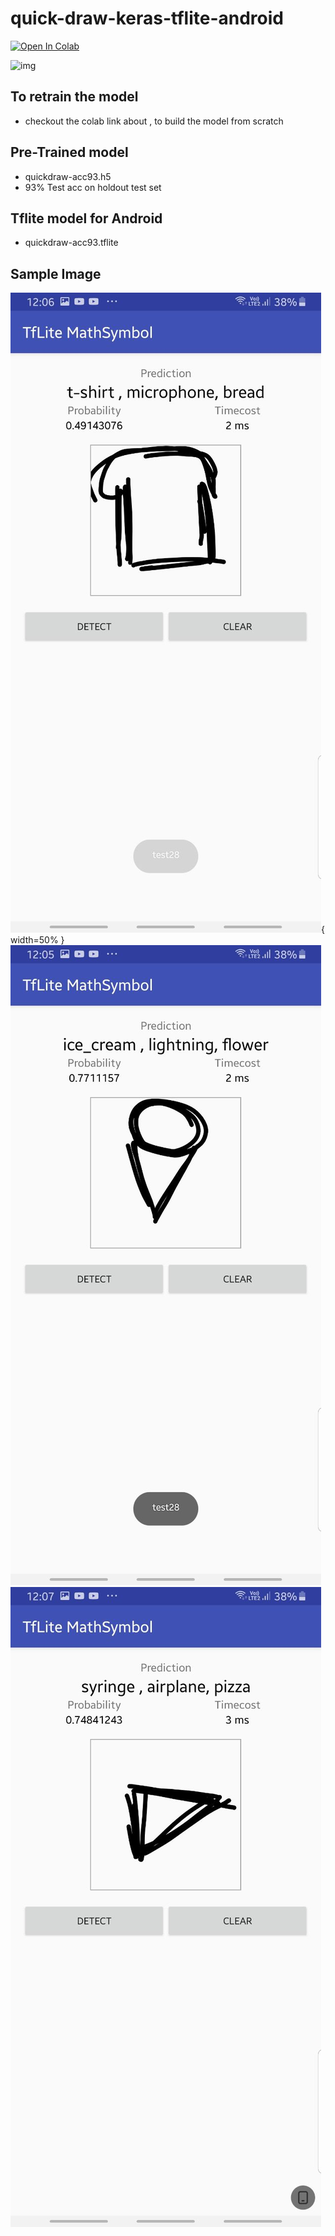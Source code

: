 # quick-draw-keras-tflite-android


[![Open In Colab](https://colab.research.google.com/assets/colab-badge.svg)](https://colab.research.google.com/github/balaprasanna/quick-draw-keras-tflite-android/blob/master/Quick_Draw_Keras_Sketcher.ipynb)


![img](https://github.com/googlecreativelab/quickdraw-dataset/raw/master/preview.jpg)

## To retrain the model
- checkout the colab link about , to build the model from scratch

## Pre-Trained model
- quickdraw-acc93.h5
- 93% Test acc on holdout test set

## Tflite model for Android
- quickdraw-acc93.tflite


## Sample Image
![img](./out.jpg){ width=50% }
![img](./out1.jpg)
![img](./out2.jpg)
